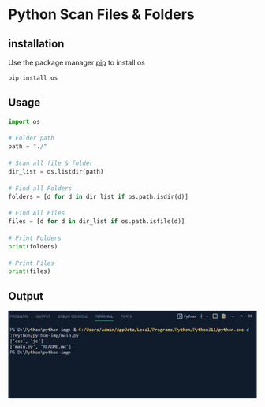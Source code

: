 # Python Scan Files & Folders

## installation

Use the package manager [pip](https://pip.pypa.io/en/stable/) to install os

```bash 
pip install os
```

## Usage

```python
import os

# Folder path 
path = "./"

# Scan all file & folder
dir_list = os.listdir(path)

# Find all Folders
folders = [d for d in dir_list if os.path.isdir(d)]

# Find All Files
files = [d for d in dir_list if os.path.isfile(d)]

# Print Folders
print(folders)

# Print Files
print(files)
```

## Output

![alt text](https://github.com/sourovpal/python-scan-all-file-and-folder/blob/master/screenshot_1.png?raw=true)
